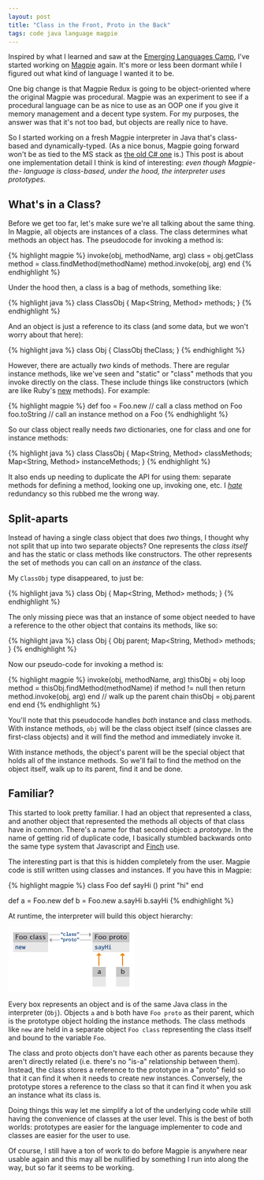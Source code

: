 ```yaml
---
layout: post
title: "Class in the Front, Proto in the Back"
tags: code java language magpie
---
```

Inspired by what I learned and saw at the [Emerging Languages Camp](http://emerginglangs.com/), I've
started working on [Magpie](http://bitbucket.org/munificent/magpie) again. It's more or less been dormant while I
figured out what kind of language I wanted it to be.

One big change is that Magpie Redux is going to be object-oriented where the
original Magpie was procedural. Magpie was an experiment to see if a
procedural language can be as nice to use as an OOP one if you give it memory
management and a decent type system. For my purposes, the answer was that it's
not too bad, but objects are really nice to have.

So I started working on a fresh Magpie interpreter in Java that's class-based
and dynamically-typed. (As a nice bonus, Magpie going forward won't be as tied
to the MS stack as [the old C# one](http://bitbucket.org/munificent/magpie/src/tip/csharp/) is.) This post is about one
implementation detail I think is kind of interesting: *even though Magpie-the-
language is class-based, under the hood, the interpreter uses prototypes.*

## What's in a Class?

Before we get too far, let's make sure we're all talking about the same thing.
In Magpie, all objects are instances of a class. The class determines what
methods an object has. The pseudocode for invoking a method is:

{% highlight magpie %}
invoke(obj, methodName, arg)
    class = obj.getClass
    method = class.findMethod(methodName)
    method.invoke(obj, arg)
end
{% endhighlight %}

Under the hood then, a class is a bag of methods, something like:

{% highlight java %}
class ClassObj {
    Map<String, Method> methods;
}
{% endhighlight %}

And an object is just a reference to its class (and some data, but we won't
worry about that here):

{% highlight java %}
class Obj {
    ClassObj theClass;
}
{% endhighlight %}

However, there are actually *two* kinds of methods. There are regular instance
methods, like we've seen and "static" or "class" methods that you invoke
directly on the class. These include things like constructors (which are like
Ruby's [new](http://www.devx.com/enterprise/Article/30917/0/page/3) methods). For example:

{% highlight magpie %}
def foo = Foo.new   // call a class method on Foo
foo.toString        // call an instance method on a Foo
{% endhighlight %}

So our class object really needs *two* dictionaries, one for class and one for
instance methods:

{% highlight java %}
class ClassObj {
    Map<String, Method> classMethods;
    Map<String, Method> instanceMethods;
}
{% endhighlight %}

It also ends up needing to duplicate the API for using them: separate methods
for defining a method, looking one up, invoking one, etc. I *[hate](http://en.wikipedia.org/wiki/DRY)* redundancy so this rubbed me the wrong way.

## Split-aparts

Instead of having a single class object that does *two* things, I thought why
not split that up into two separate objects? One represents the *class itself*
and has the static or class methods like constructors. The other represents
the set of methods you can call on an *instance* of the class.

My `ClassObj` type disappeared, to just be:

{% highlight java %}
class Obj {
    Map<String, Method> methods;
}
{% endhighlight %}

The only missing piece was that an instance of some object needed to have a
reference to the other object that contains its methods, like so:

{% highlight java %}
class Obj {
    Obj parent;
    Map<String, Method> methods;
}
{% endhighlight %}

Now our pseudo-code for invoking a method is:

{% highlight magpie %}
invoke(obj, methodName, arg)
    thisObj = obj
    loop
        method = thisObj.findMethod(methodName)
        if method != null then
            return method.invoke(obj, arg)
        end
        // walk up the parent chain
        thisObj = obj.parent
    end
end
{% endhighlight %}

You'll note that this pseudocode handles *both* instance and class methods.
With instance methods, `obj` will be the class object itself (since classes
are first-class objects) and it will find the method and immediately invoke
it.

With instance methods, the object's parent will be the special object that
holds all of the instance methods. So we'll fail to find the method on the
object itself, walk up to its parent, find it and be done.

## Familiar?

This started to look pretty familiar. I had an object that represented a
class, and another object that represented the methods all objects of that
class have in common. There's a name for that second object: a *prototype*. In
the name of getting rid of duplicate code, I basically stumbled backwards onto
the same type system that Javascript and [Finch](http://finch.stuffwithstuff.com/) use.

The interesting part is that this is hidden completely from the user. Magpie
code is still written using classes and instances. If you have this in Magpie:

{% highlight magpie %}
class Foo
    def sayHi () print "hi"
end

def a = Foo.new
def b = Foo.new
a.sayHi
b.sayHi
{% endhighlight %}

At runtime, the interpreter will build this object hierarchy:

![Object hierarchy for a class Foo and two instances of it](/image/2010/08/prototype-hierarchy.png "Object Hierarchy")

Every box represents an object and is of the same Java class in the
interpreter (`Obj`). Objects `a` and `b` both have `Foo proto` as their
parent, which is the prototype object holding the instance methods. The class
methods like `new` are held in a separate object `Foo class` representing the
class itself and bound to the variable `Foo`.

The class and proto objects don't have each other as parents because they
aren't directly related (i.e. there's no "is-a" relationship between them).
Instead, the class stores a reference to the prototype in a "proto" field so
that it can find it when it needs to create new instances. Conversely, the
prototype stores a reference to the class so that it can find it when you ask
an instance what its class is.

Doing things this way let me simplify a lot of the underlying code while still
having the convenience of classes at the user level. This is the best of both
worlds: prototypes are easier for the language implementer to code and classes
are easier for the user to use.

Of course, I still have a ton of work to do before Magpie is anywhere near
usable again and this may all be nullified by something I run into along the
way, but so far it seems to be working.
